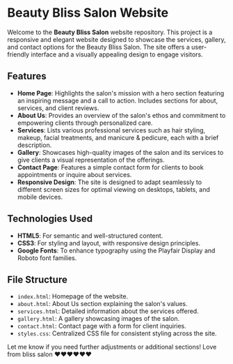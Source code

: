 # Beauty Bliss Salon Website

Welcome to the **Beauty Bliss Salon** website repository. This project is a responsive and elegant website designed to showcase the services, gallery, and contact options for the Beauty Bliss Salon. The site offers a user-friendly interface and a visually appealing design to engage visitors.

## Features

- **Home Page**: Highlights the salon's mission with a hero section featuring an inspiring message and a call to action. Includes sections for about, services, and client reviews.
- **About Us**: Provides an overview of the salon's ethos and commitment to empowering clients through personalized care.
- **Services**: Lists various professional services such as hair styling, makeup, facial treatments, and manicure & pedicure, each with a brief description.
- **Gallery**: Showcases high-quality images of the salon and its services to give clients a visual representation of the offerings.
- **Contact Page**: Features a simple contact form for clients to book appointments or inquire about services.
- **Responsive Design**: The site is designed to adapt seamlessly to different screen sizes for optimal viewing on desktops, tablets, and mobile devices.

## Technologies Used

- **HTML5**: For semantic and well-structured content.
- **CSS3**: For styling and layout, with responsive design principles.
- **Google Fonts**: To enhance typography using the Playfair Display and Roboto font families.

## File Structure

- `index.html`: Homepage of the website.
- `about.html`: About Us section explaining the salon's values.
- `services.html`: Detailed information about the services offered.
- `gallery.html`: A gallery showcasing images of the salon.
- `contact.html`: Contact page with a form for client inquiries.
- `styles.css`: Centralized CSS file for consistent styling across the site.


Let me know if you need further adjustments or additional sections!
Love from bliss salon ❤️❤️❤️❤️❤️❤️
